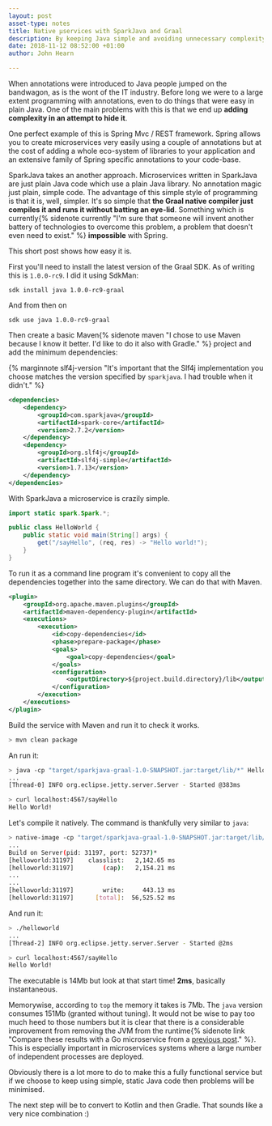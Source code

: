 ```yaml
---
layout: post
asset-type: notes
title: Native µservices with SparkJava and Graal
description: By keeping Java simple and avoiding unnecessary complexity we can natively compile SparkJava sercixes with Graal and no fuss at all.
date: 2018-11-12 08:52:00 +01:00
author: John Hearn

---
```


When annotations were introduced to Java people jumped on the bandwagon, as is the wont of the IT industry. Before long we were to a large extent programming with annotations, even to do things that were easy in plain Java. One of the main problems with this is that we end up **adding complexity in an attempt to hide it**. 

One perfect example of this is Spring Mvc / REST framework. Spring allows you to create microservices very easily using a couple of annotations but at the cost of adding a whole eco-system of libraries to your application and an extensive family of Spring specific annotations to your code-base. 

SparkJava takes an another approach. Microservices written in SparkJava are just plain Java code which use a plain Java library. No annotation magic just plain, simple code. The advantage of this simple style of programming is that it is, well, simpler. It's so simple that **the Graal native compiler just compiles it and runs it without batting an eye-lid**. Something which is currently{% sidenote currently "I'm sure that someone will invent another battery of technologies to overcome this problem, a problem that doesn't even need to exist." %} **impossible** with Spring.

This short post shows how easy it is.

First you'll need to install the latest version of the Graal SDK. As of writing this is `1.0.0-rc9`. I did it using SdkMan:
```
sdk install java 1.0.0-rc9-graal
```
And from then on
```
sdk use java 1.0.0-rc9-graal
```

Then create a basic Maven{% sidenote maven "I chose to use Maven because I know it better. I'd like to do it also with Gradle." %} project and add the minimum dependencies:

{% marginnote slf4j-version "It's important that the Slf4j implementation you choose matches the version specified by `sparkjava`. I had trouble when it didn't." %}

```xml
<dependencies>
    <dependency>
        <groupId>com.sparkjava</groupId>
        <artifactId>spark-core</artifactId>
        <version>2.7.2</version>
    </dependency>
    <dependency>
        <groupId>org.slf4j</groupId>
        <artifactId>slf4j-simple</artifactId>
        <version>1.7.13</version>
    </dependency>
</dependencies>
```

With SparkJava a microservice is crazily simple.
```java
import static spark.Spark.*;

public class HelloWorld {
    public static void main(String[] args) {
        get("/sayHello", (req, res) -> "Hello world!");
    }
}
```

To run it as a command line program it's convenient to copy all the dependencies together into the same directory. We can do that with Maven.
```xml
<plugin>
    <groupId>org.apache.maven.plugins</groupId>
    <artifactId>maven-dependency-plugin</artifactId>
    <executions>
        <execution>
            <id>copy-dependencies</id>
            <phase>prepare-package</phase>
            <goals>
                <goal>copy-dependencies</goal>
            </goals>
            <configuration>
                <outputDirectory>${project.build.directory}/lib</outputDirectory>
            </configuration>
        </execution>
    </executions>
</plugin>
```

Build the service with Maven and run it to check it works.
```bash
> mvn clean package
```

An run it:
```bash
> java -cp "target/sparkjava-graal-1.0-SNAPSHOT.jar:target/lib/*" HelloWorld
...
[Thread-0] INFO org.eclipse.jetty.server.Server - Started @383ms
```
```bash
> curl localhost:4567/sayHello
Hello World!
```

Let's compile it natively. The command is thankfully very similar to `java`:
```bash
> native-image -cp "target/sparkjava-graal-1.0-SNAPSHOT.jar:target/lib/*" HelloWorld
...
Build on Server(pid: 31197, port: 52737)*
[helloworld:31197]    classlist:   2,142.65 ms
[helloworld:31197]        (cap):   2,154.21 ms
...
...
[helloworld:31197]        write:     443.13 ms
[helloworld:31197]      [total]:  56,525.52 ms
```

And run it:
```bash
> ./helloworld
...
[Thread-2] INFO org.eclipse.jetty.server.Server - Started @2ms
```
```bash
> curl localhost:4567/sayHello
Hello World!
```

The executable is 14Mb but look at that start time! **2ms**, basically instantaneous. 

Memorywise, according to `top` the memory it takes is 7Mb. The `java` version consumes 151Mb (granted without tuning). It would not be wise to pay too much heed to those numbers but it is clear that there is a considerable improvement from removing the JVM from the runtime{% sidenote link "Compare these results with a Go microservice from a [previous post](notes-on-go-go-kit-for-java-programmer.html)." %}. This is especially important in microservices systems where a large number of independent processes are deployed.

Obviously there is a lot more to do to make this a fully functional service but if we choose to keep using simple, static Java code then problems will be minimised. 

The next step will be to convert to Kotlin and then Gradle. That sounds like a very nice combination :)